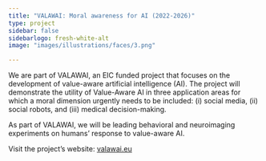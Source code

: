 ```yaml
---
title: "VALAWAI: Moral awareness for AI (2022-2026)"
type: project
sidebar: false
sidebarlogo: fresh-white-alt
image: "images/illustrations/faces/3.png"

---
```



We are part of VALAWAI, an EIC funded project that focuses on the development of value-aware artificial intelligence (AI). The project will demonstrate the utility of Value-Aware AI in three application areas for which a moral dimension urgently needs to be included: (i) social media, (ii) social robots, and (iii) medical decision-making.

As part of VALAWAI, we will be leading behavioral and neuroimaging experiments on humans’ response to value-aware AI. 

Visit the project’s website: [valawai.eu](https://valawai.eu/)
